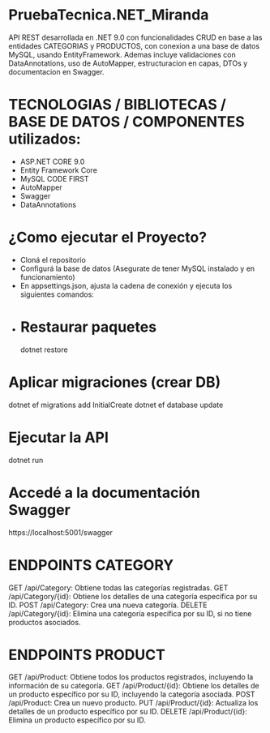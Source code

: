 # PruebaTecnica.NET_Miranda
API REST desarrollada en .NET 9.0  con funcionalidades CRUD en base a las entidades CATEGORIAS y PRODUCTOS, con conexion a una base de datos MySQL, usando EntityFramework. Ademas incluye validaciones con DataAnnotations, uso de AutoMapper, estructuracion en capas, DTOs y documentacion en Swagger.

# TECNOLOGIAS / BIBLIOTECAS / BASE DE DATOS / COMPONENTES utilizados:        
- ASP.NET CORE 9.0
- Entity Framework Core
- MySQL CODE FIRST
- AutoMapper
- Swagger
- DataAnnotations

# ¿Como ejecutar el Proyecto?
- Cloná el repositorio
- Configurá la base de datos (Asegurate de tener MySQL instalado y en funcionamiento)
- En appsettings.json, ajusta la cadena de conexión y ejecuta los siguientes comandos:
- # Restaurar paquetes
  dotnet restore
# Aplicar migraciones (crear DB)
  dotnet ef migrations add InitialCreate
  dotnet ef database update
# Ejecutar la API
  dotnet run
# Accedé a la documentación Swagger
https://localhost:5001/swagger

# ENDPOINTS CATEGORY
GET /api/Category: Obtiene todas las categorías registradas.
GET /api/Category/{id}: Obtiene los detalles de una categoría específica por su ID.
POST /api/Category: Crea una nueva categoría.
DELETE /api/Category/{id}: Elimina una categoría específica por su ID, si no tiene productos asociados.

# ENDPOINTS PRODUCT 
GET /api/Product: Obtiene todos los productos registrados, incluyendo la información de su categoría.
GET /api/Product/{id}: Obtiene los detalles de un producto específico por su ID, incluyendo la categoría asociada.
POST /api/Product: Crea un nuevo producto. 
PUT /api/Product/{id}: Actualiza los detalles de un producto específico por su ID.
DELETE /api/Product/{id}: Elimina un producto específico por su ID.
